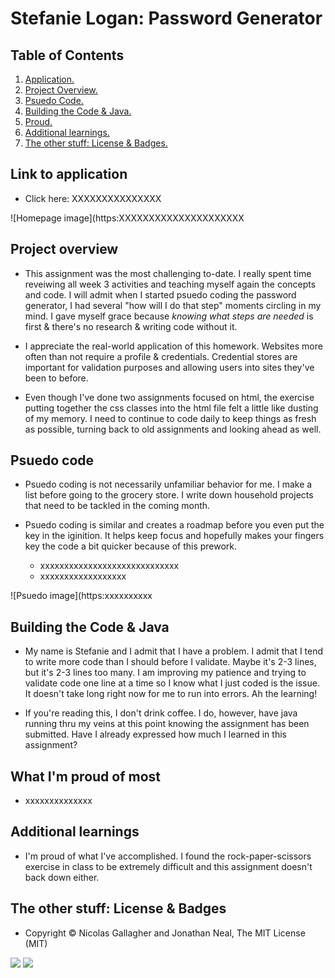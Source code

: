 # Stefanie Logan: Password Generator

## Table of Contents
1. [ Application. ](#application)
2. [ Project Overview. ](#overview)
3. [ Psuedo Code. ](#psuedo)
4. [ Building the Code & Java. ](#code)
5. [ Proud. ](#proud)
6. [ Additional learnings. ](#learnings)
7. [ The other stuff: License & Badges. ](#streetcred)


<a name="application"></a>
## Link to application

* Click here: XXXXXXXXXXXXXXX

![Homepage image](https:XXXXXXXXXXXXXXXXXXXXX

<a name="overview"></a>
## Project overview

* This assignment was the most challenging to-date. I really spent time reveiwing all week 3 activities and teaching myself again the concepts and code. I will admit when I started psuedo coding the password generator, I had several "how will I do that step" moments circling in my mind. I gave myself grace because *knowing what steps are needed* is first & there's no research & writing code without it.

* I appreciate the real-world application of this homework. Websites more often than not require a profile & credentials. Credential stores are important for validation purposes and allowing users into sites they've been to before.

* Even though I've done two assignments focused on html, the exercise putting together the css classes into the html file felt a little like dusting of my memory. I need to continue to code daily to keep things as fresh as possible, turning back to old assignments and looking ahead as well.

<a name="psuedo"></a>
## Psuedo code

* Psuedo coding is not necessarily unfamiliar behavior for me. I make a list before going to the grocery store. I write down household projects that need to be tackled in the coming month. 

* Psuedo coding is similar and creates a roadmap before you even put the key in the iginition. It helps keep focus and hopefully makes your fingers key the code a bit quicker because of this prework.
    * xxxxxxxxxxxxxxxxxxxxxxxxxxxxx
    * xxxxxxxxxxxxxxxxxx


![Psuedo image](https:xxxxxxxxxx

<a name="coding"></a>
## Building the Code & Java

* My name is Stefanie and I admit that I have a problem. I admit that I tend to write more code than I should before I validate. Maybe it's 2-3 lines, but it's 2-3 lines too many. I am improving my patience and trying to validate code one line at a time so I know what I just coded is the issue. It doesn't take long right now for me to run into errors. Ah the learning!

* If you're reading this, I don't drink coffee. I do, however, have java running thru my veins at this point knowing the assignment has been submitted. Have I already expressed how much I learned in this assignment?

<a name="proud"></a>
## What I'm proud of most

* xxxxxxxxxxxxxx

<a name="learnings"></a>
## Additional learnings

* I'm proud of what I've accomplished. I found the rock-paper-scissors exercise in class to be extremely difficult and this assignment doesn't back down either.


<a name="streetcred"></a>
## The other stuff: License & Badges

* Copyright © Nicolas Gallagher and Jonathan Neal, The MIT License (MIT)

<img src="https://img.shields.io/badge/html5%20-%23E34F26.svg?&style=for-the-badge&logo=html5&logoColor=white"/>

<img src="https://img.shields.io/badge/css3%20-%231572B6.svg?&style=for-the-badge&logo=css3&logoColor=white"/>
